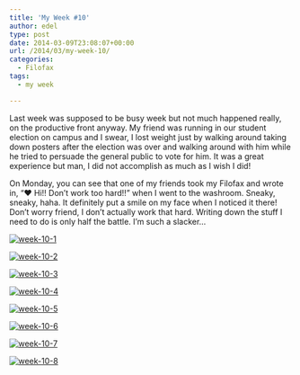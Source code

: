 ```yaml
---
title: 'My Week #10'
author: edel
type: post
date: 2014-03-09T23:08:07+00:00
url: /2014/03/my-week-10/
categories:
  - Filofax
tags:
  - my week

---
```

Last week was supposed to be busy week but not much happened really, on the productive front anyway. My friend was running in our student election on campus and I swear, I lost weight just by walking around taking down posters after the election was over and walking around with him while he tried to persuade the general public to vote for him. It was a great experience but man, I did not accomplish as much as I wish I did!

On Monday, you can see that one of my friends took my Filofax and wrote in, &#8220;&hearts; Hi!! Don&#8217;t work too hard!!&#8221; when I went to the washroom. Sneaky, sneaky, haha. It definitely put a smile on my face when I noticed it there! Don&#8217;t worry friend, I don&#8217;t actually work that hard. Writing down the stuff I need to do is only half the battle. I&#8217;m such a slacker&#8230;

[<img src="http://scattered.me/wp-content/uploads/2014/03/week-10-1.png" alt="week-10-1" class="img-responsive" />][1]

[<img src="http://scattered.me/wp-content/uploads/2014/03/week-10-2.png" alt="week-10-2" class="img-responsive" />][2]

[<img src="http://scattered.me/wp-content/uploads/2014/03/week-10-3.png" alt="week-10-3" class="img-responsive" />][3]

[<img src="http://scattered.me/wp-content/uploads/2014/03/week-10-4.png" alt="week-10-4" class="img-responsive" />][4]

[<img src="http://scattered.me/wp-content/uploads/2014/03/week-10-5.png" alt="week-10-5" class="img-responsive" />][5]

[<img src="http://scattered.me/wp-content/uploads/2014/03/week-10-6.png" alt="week-10-6" class="img-responsive" />][6]

[<img src="http://scattered.me/wp-content/uploads/2014/03/week-10-7.png" alt="week-10-7" class="img-responsive" />][7]

[<img src="http://scattered.me/wp-content/uploads/2014/03/week-10-8.png" alt="week-10-8" class="img-responsive" />][8]

<ol class="footnote">
</ol>

 [1]: http://scattered.me/wp-content/uploads/2014/03/week-10-1.png
 [2]: http://scattered.me/wp-content/uploads/2014/03/week-10-2.png
 [3]: http://scattered.me/wp-content/uploads/2014/03/week-10-3.png
 [4]: http://scattered.me/wp-content/uploads/2014/03/week-10-4.png
 [5]: http://scattered.me/wp-content/uploads/2014/03/week-10-5.png
 [6]: http://scattered.me/wp-content/uploads/2014/03/week-10-6.png
 [7]: http://scattered.me/wp-content/uploads/2014/03/week-10-7.png
 [8]: http://scattered.me/wp-content/uploads/2014/03/week-10-8.png